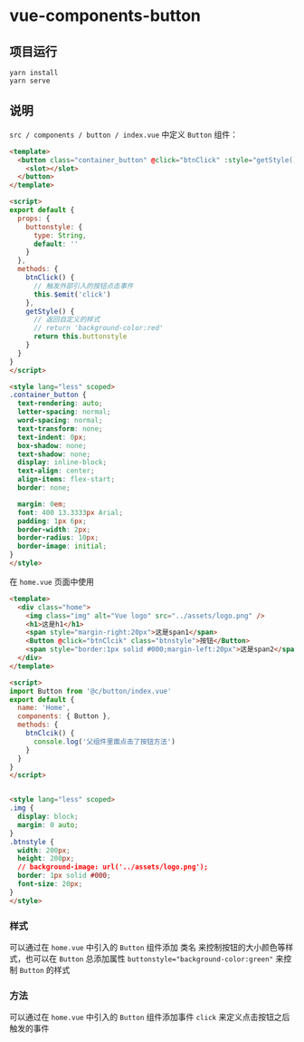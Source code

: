 # vue-components-button

## 项目运行
```
yarn install
yarn serve
```

## 说明

`src / components / button / index.vue` 中定义 `Button` 组件：

```html
<template>
  <button class="container_button" @click="btnClick" :style="getStyle()">
    <slot></slot>
  </button>
</template>

<script>
export default {
  props: {
    buttonstyle: {
      type: String,
      default: ''
    }
  },
  methods: {
    btnClick() {
      // 触发外部引入的按钮点击事件
      this.$emit('click')
    },
    getStyle() {
      // 返回自定义的样式
      // return 'background-color:red'
      return this.buttonstyle
    }
  }
}
</script>

<style lang="less" scoped>
.container_button {
  text-rendering: auto;
  letter-spacing: normal;
  word-spacing: normal;
  text-transform: none;
  text-indent: 0px;
  box-shadow: none;
  text-shadow: none;
  display: inline-block;
  text-align: center;
  align-items: flex-start;
  border: none;

  margin: 0em;
  font: 400 13.3333px Arial;
  padding: 1px 6px;
  border-width: 2px;
  border-radius: 10px;
  border-image: initial;
}
</style>
```

在 `home.vue` 页面中使用

```html
<template>
  <div class="home">
    <img class="img" alt="Vue logo" src="../assets/logo.png" />
    <h1>这是h1</h1>
    <span style="margin-right:20px">这是span1</span>
    <Button @click="btnClcik" class="btnstyle">按钮</Button>
    <span style="border:1px solid #000;margin-left:20px">这是span2</span>
  </div>
</template>

<script>
import Button from '@c/button/index.vue'
export default {
  name: 'Home',
  components: { Button },
  methods: {
    btnClcik() {
      console.log('父组件里面点击了按钮方法')
    }
  }
}
</script>


<style lang="less" scoped>
.img {
  display: block;
  margin: 0 auto;
}
.btnstyle {
  width: 200px;
  height: 200px;
  // background-image: url('../assets/logo.png');
  border: 1px solid #000;
  font-size: 20px;
}
</style>

```

### 样式

可以通过在 `home.vue` 中引入的 `Button` 组件添加 类名 来控制按钮的大小颜色等样式，也可以在 `Button` 总添加属性 `buttonstyle="background-color:green"` 来控制 `Button` 的样式

### 方法

可以通过在 `home.vue` 中引入的 `Button` 组件添加事件 `click` 来定义点击按钮之后触发的事件

